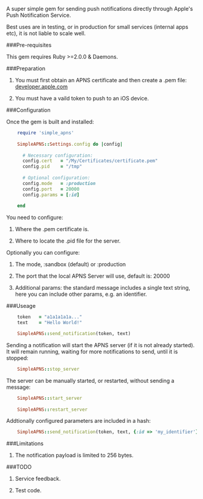 A super simple gem for sending push notifications directly through Apple's Push Notification Service.

Best uses are in testing, or in production for small services (internal apps etc), it is not liable to scale well. 


###Pre-requisites

This gem requires Ruby >=2.0.0 & Daemons.


###Preparation

1. You must first obtain an APNS certificate and then create a .pem file: [developer.apple.com](https://developer.apple.com/library/ios/documentation/NetworkingInternet/Conceptual/RemoteNotificationsPG/Chapters/ProvisioningDevelopment.html)

2. You must have a vaild token to push to an iOS device.


###Configuration

Once the gem is built and installed:

```ruby
	require 'simple_apns'
	
	SimpleAPNS::Settings.config do |config|
  
	  # Necessary configuration:
	  config.cert  	= "/My/Certificates/certificate.pem"
	  config.pid   	= "/tmp"
  
	  # Optional configuration:
	  config.mode  	= :production
	  config.port  	= 20000
	  config.params = [:id]
  
	end
```


You need to configure:

1. Where the .pem certificate is.

2. Where to locate the .pid file for the server.

Optionally you can configure:

1. The mode, :sandbox (default) or :production

2. The port that the local APNS Server will use, default is: 20000

3. Additional params: the standard message includes a single text string, here you can include other params, e.g. an identifier.


###Useage

```ruby
	token   = "a1a1a1a1a..."
	text    = "Hello World!"

	SimpleAPNS::send_notification(token, text)
```
	
Sending a notification will start the APNS server (if it is not already started). It will remain running, waiting for more notifications to send, until it is stopped:

```ruby
	SimpleAPNS::stop_server
```

The server can be manually started, or restarted, without sending a message:

```ruby
	SimpleAPNS::start_server
	
	SimpleAPNS::restart_server
```

Addtionally configured parameters are included in a hash:

```ruby
	SimpleAPNS::send_notification(token, text, {:id => 'my_identifier'})
```

	
###Limitations

1. The notification payload is limited to 256 bytes.


###TODO

1. Service feedback.

2. Test code.



